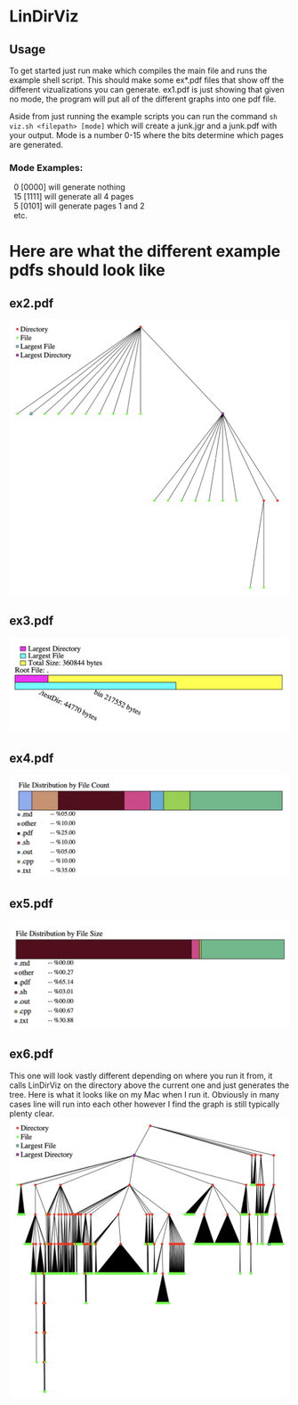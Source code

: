 # LinDirViz

## Usage
To get started just run make which compiles the main file and runs the example shell script. This should make some ex\*.pdf files that show off the different vizualizations you can generate. ex1.pdf is just showing that given no mode, the program will put all of the different graphs into one pdf file.

Aside from just running the example scripts you can run the command `sh viz.sh <filepath> [mode]` which will create a junk.jgr and a junk.pdf with your output.
Mode is a number 0-15 where the bits determine which pages are generated.
### Mode Examples:
&nbsp; 0  [0000] will generate nothing\
&nbsp; 15 [1111] will generate all 4 pages\
&nbsp; 5  [0101] will generate pages 1 and 2\
&nbsp; etc.

# Here are what the different example pdfs should look like

## ex2.pdf
![example pdf #2](/imgs/simpleTreeEx.png)

## ex3.pdf
![example pdf #3](/imgs/largest.png)

## ex4.pdf
![example pdf #4](/imgs/fdCount.png)

## ex5.pdf
![example pdf #5](/imgs/fdSize.png)

## ex6.pdf
This one will look vastly different depending on where you run it from, it calls LinDirViz on the directory above the current one and just generates the tree. Here is what it looks like on my Mac when I run it. Obviously in many cases line will run into each other however I find the graph is still typically plenty clear.
![example pdf #6](/imgs/bigTreeEx.png)
